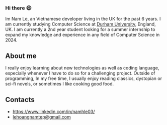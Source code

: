 ### Hi there 😄

<!--
**NamLe0609/NamLe0609** is a ✨ _special_ ✨ repository because its `README.md` (this file) appears on your GitHub profile.

Here are some ideas to get you started:

- 🔭 I’m currently working on ...
- 🌱 I’m currently learning ...
- 👯 I’m looking to collaborate on ...
- 🤔 I’m looking for help with ...
- 💬 Ask me about ...
- 📫 How to reach me: ...
- 😄 Pronouns: ...
- ⚡ Fun fact: ...
-->

Im Nam Le, an Vietnamese developer living in the UK for the past 6 years. I am currently studying Computer Science at [Durham University](https://durham.ac.uk/), England, UK. I am currently a 2nd year student looking for a summer internship to expand my knowledge and experience in any field of Computer Science in 2024.

## About me

I really enjoy learning about new technologies as well as coding language, especially whenever I have to do so for a challenging project. Outside of programming, In my free time, I usually enjoy reading classics, dystopian or sci-fi novels, or sometimes I like cooking good food.

## Contacts

* https://www.linkedin.com/in/namhle03/
* lehoangnamtep@gmail.com
